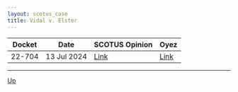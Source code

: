 ```yaml
---
layout: scotus_case
title: Vidal v. Elster
---
```


| Docket | Date | SCOTUS Opinion | Oyez |
|--------|------|----------------|------|
| 22-704 | 13 Jul 2024 | [Link](https://www.supremecourt.gov/opinions/23pdf/602us1r33_qqm4.pdf) | [Link](https://www.oyez.org/cases/2024/22-704) |

<object data="./resources/22-704.pdf" width="-webkit-fill-available" height="-webkit-fill-available" type="application/pdf"></object>

---

[Up](./README.md)
